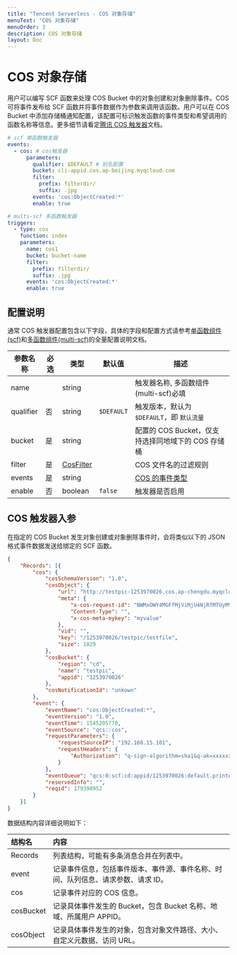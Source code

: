 ```yaml
---
title: "Tencent Serverless - COS 对象存储"
menuText: "COS 对象存储"
menuOrder: 3
description: COS 对象存储
layout: Doc
---
```


# COS 对象存储
用户可以编写 SCF 函数来处理 COS Bucket 中的对象创建和对象删除事件。COS 可将事件发布给 SCF 函数并将事件数据作为参数来调用该函数。用户可以在 COS Bucket 中添加存储桶通知配置，该配置可标识触发函数的事件类型和希望调用的函数名称等信息。更多细节请看定[腾讯 COS 触发器](https://cloud.tencent.com/document/product/583/9707)文档。

```yml
# scf 单函数触发器
events: 
  - cos: # cos触发器
      parameters:
        qualifier: $DEFAULT # 别名配置
        bucket: cli-appid.cos.ap-beijing.myqcloud.com
        filter:
          prefix: filterdir/
          suffix: .jpg
        events: 'cos:ObjectCreated:*'
        enable: true
```

```yml
# multi-scf 多函数触发器
triggers: 
  - type: cos
    function: index
    parameters:
      name: cos1
      bucket: bucket-name
      filter:
        prefix: filterdir/
        suffix: .jpg
      events: 'cos:ObjectCreated:*'
      enable: true
```

## 配置说明

通常 COS 触发器配置包含以下字段，具体的字段和配置方式请参考[单函数组件(scf)](https://github.com/serverless-components/tencent-scf/blob/master/docs/configure.md#cos-%E8%A7%A6%E5%8F%91%E5%99%A8)和[多函数组件(multi-scf)](https://github.com/serverless-components/tencent-multi-scf/blob/master/docs/configure.md#cos-%E8%A7%A6%E5%8F%91%E5%99%A8)的全量配置说明文档。

| 参数名称  | 必选          | 类型                                                         | 默认值     | 描述                                                         |
| --------- | ------------- | ------------------------------------------------------------ | ---------- | ------------------------------------------------------------ |
| name      |               | string                                                       |            | 触发器名称, 多函数组件(multi-scf)必填                                                   |
| qualifier | 否            | string                                                       | `$DEFAULT` | 触发版本，默认为 `$DEFAULT`，即 `默认流量`                   |
| bucket    | 是            | string                                                       |            | 配置的 COS Bucket，仅支持选择同地域下的 COS 存储桶           |
| filter    | 是            | [CosFilter](https://cloud.tencent.com/document/product/583/39901#CosFilter) |            | COS 文件名的过滤规则                                         |
| events    | 是            | string                                                       |            | [COS 的事件类型](https://cloud.tencent.com/document/product/583/9707#cos-.E8.A7.A6.E5.8F.91.E5.99.A8.E5.B1.9E.E6.80.A7) |
| enable    | 否            | boolean                                                      | `false`    | 触发器是否启用                                               |

## COS 触发器入参

在指定的 COS Bucket 发生对象创建或对象删除事件时，会将类似以下的 JSON 格式事件数据发送给绑定的 SCF 函数。

```json
{
    "Records": [{
        "cos": {
            "cosSchemaVersion": "1.0",
            "cosObject": {
                "url": "http://testpic-1253970026.cos.ap-chengdu.myqcloud.com/testfile",
                "meta": {
                    "x-cos-request-id": "NWMxOWY4MGFfMjViMjU4NjRfMTUyMVxxxxxxxxx=",
                    "Content-Type": "",
                    "x-cos-meta-mykey": "myvalue"
                },
                "vid": "",
                "key": "/1253970026/testpic/testfile",
                "size": 1029
            },
            "cosBucket": {
                "region": "cd",
                "name": "testpic",
                "appid": "1253970026"
            },
            "cosNotificationId": "unkown"
        },
        "event": {
            "eventName": "cos:ObjectCreated:*",
            "eventVersion": "1.0",
            "eventTime": 1545205770,
            "eventSource": "qcs::cos",
            "requestParameters": {
                "requestSourceIP": "192.168.15.101",
                "requestHeaders": {
                    "Authorization": "q-sign-algorithm=sha1&q-ak=xxxxxxxxxxxxxx&q-sign-time=1545205709;1545215769&q-key-time=1545205709;1545215769&q-header-list=host;x-cos-storage-class&q-url-param-list=&q-signature=xxxxxxxxxxxxxxx"
                }
            },
            "eventQueue": "qcs:0:scf:cd:appid/1253970026:default.printevent.$LATEST",
            "reservedInfo": "",
            "reqid": 179398952
        }
    }]
}
```

数据结构内容详细说明如下：

| 结构名    | 内容                                                         |
| :-------- | :----------------------------------------------------------- |
| Records   | 列表结构，可能有多条消息合并在列表中。                       |
| event     | 记录事件信息，包括事件版本、事件源、事件名称、时间、队列信息、请求参数、请求 ID。 |
| cos       | 记录事件对应的 COS 信息。                                    |
| cosBucket | 记录具体事件发生的 Bucket，包含 Bucket 名称、地域、所属用户 APPID。 |
| cosObject | 记录具体事件发生的对象，包含对象文件路径、大小、自定义元数据、访问 URL。 |
